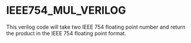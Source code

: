 # IEEE754_MUL_VERILOG
This verilog code will take two IEEE 754 floating point number and return the product in the IEEE 754 floating point format.
